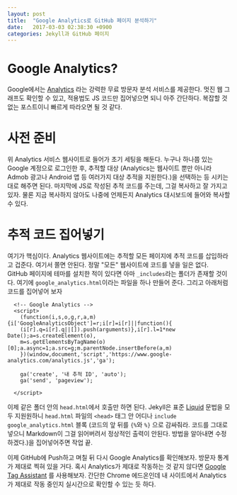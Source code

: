 ```yaml
---
layout: post
title:  "Google Analytics로 GitHub 페이지 분석하기"
date:   2017-03-03 02:38:30 +0900
categories: Jekyll과 GitHub 페이지
---
```


Google Analytics?
========================

Google에서는 [Analytics](https://www.google.com/analytics/) 라는 강력한 무료 방문자 분석 서비스를 제공한다. 멋진 웹 그래프도 확인할 수 있고, 적용법도 JS 코드만 집어넣으면 되니 아주 간단하다. 복잡할 것 없는 포스트이니 빠르게 따라오면 될 것 같다.

사전 준비
========================

위 Analytics 서비스 웹사이트로 들어가 초기 세팅을 해둔다. 누구나 하나쯤 있는 Google 계정으로 로그인한 후, 추적할 대상 (Analytics는 웹사이트 뿐만 아니라 Admob 광고나 Android 앱 등 여러가지 대상 추적을 지원한다.)을 선택하는 등 시키는대로 해주면 된다. 마지막에 JS로 작성된 추적 코드를 주는데, 그걸 복사하고 잘 가지고 있자. 물론 지금 복사하지 않아도 나중에 언제든지 Analytics 대시보드에 들어와 복사할 수 있다.

추적 코드 집어넣기
========================

여기가 핵심이다. Analytics 웹사이트에는 추적할 모든 페이지에 추적 코드를 삽입하라고 겁준다. 여기서 쫄면 안된다. 정말 "모든" 웹사이트에 코드를 넣을 일은 없다. GitHub 페이지에 테마를 설치한 적이 있다면 아마 `_includes`라는 폴더가 존재할 것이다. 여기에 `google_analytics.html`이라는 파일을 하나 만들어 준다. 그리고 아래처럼 코드를 집어넣어 보자

  ```
    <!-- Google Analytics -->
    <script>
      (function(i,s,o,g,r,a,m){i['GoogleAnalyticsObject']=r;i[r]=i[r]||function(){
      (i[r].q=i[r].q||[]).push(arguments)},i[r].l=1*new Date();a=s.createElement(o),
      m=s.getElementsByTagName(o)[0];a.async=1;a.src=g;m.parentNode.insertBefore(a,m)
      })(window,document,'script','https://www.google-analytics.com/analytics.js','ga');

      ga('create', '내 추적 ID', 'auto');
      ga('send', 'pageview');

    </script>
  ```

이제 같은 폴더 안의 `head.html`에서 호출만 하면 된다. Jekyll은 표준 [Liquid](https://github.com/Shopify/liquid) 문법을 모두 지원원하니 `head.html` 파일의 `<head>` 태그 안 어디나 `include google_analytics.html` 블록 (코드의 앞 뒤를 `{%`와 `%}` 으로 감싸줘라. 코드를 그대로 넣으니 Markdown이 그걸 읽어버려서 정상적인 출력이 안된다. 방법을 알아내면 수정하겠다.)을 집어넣어주면 작업 끝.

이제 GitHub에 Push하고 며칠 뒤 다시 Google Analytics를 확인해보자. 방문자 통계가 제대로 찍혀 있을 거다. 혹시 Analytics가 제대로 작동하는 것 같지 않다면 [Google Tag Assistant](https://get.google.com/tagassistant/?utm_source=google.com&utm_medium=notif_referral&utm_campaign=TRAFFIC_ANALYSIS_RECOMMENDATION) 를 사용해보자. 간단한 Chrome 에드온인데 내 사이트에서 Analytics가 제대로 작동 중인지 실시간으로 확인할 수 있는 듯 하다.
